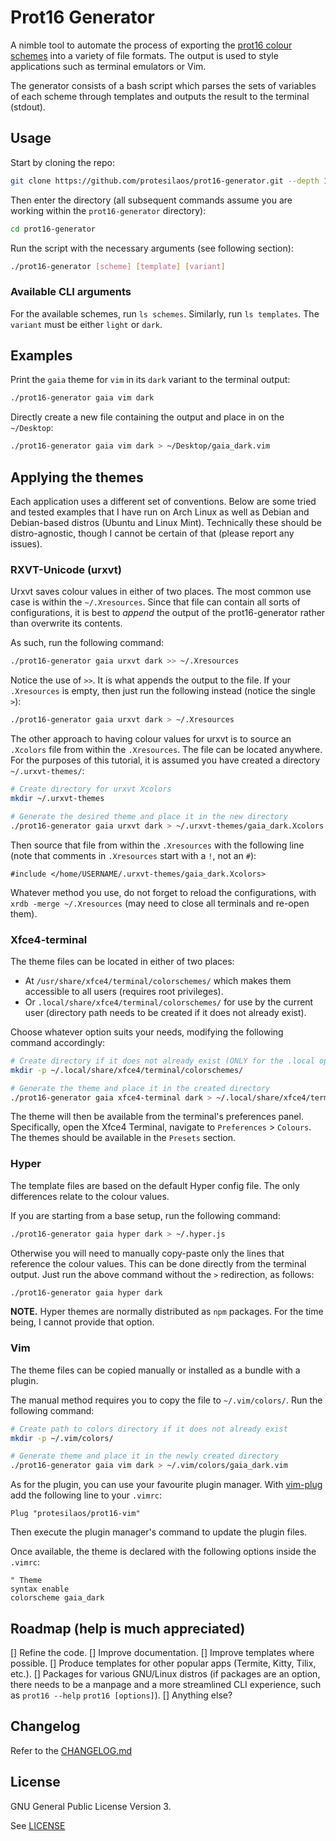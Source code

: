 # Prot16 Generator

A nimble tool to automate the process of exporting the [prot16 colour schemes](https://protesilaos.com/schemes) into a variety of file formats. The output is used to style applications such as terminal emulators or Vim.

The generator consists of a bash script which parses the sets of variables of each scheme through templates and outputs the result to the terminal (stdout).

## Usage

Start by cloning the repo:

```sh
git clone https://github.com/protesilaos/prot16-generator.git --depth 1
```

Then enter the directory (all subsequent commands assume you are working within the `prot16-generator` directory):

```sh
cd prot16-generator
```

Run the script with the necessary arguments (see following section):

```sh
./prot16-generator [scheme] [template] [variant]
```

### Available CLI arguments

For the available schemes, run `ls schemes`. Similarly, run `ls templates`. The `variant` must be either `light` or `dark`.

## Examples

Print the `gaia` theme for `vim` in its `dark` variant to the terminal output:

```sh
./prot16-generator gaia vim dark
```

Directly create a new file containing the output and place in on the `~/Desktop`:

```sh
./prot16-generator gaia vim dark > ~/Desktop/gaia_dark.vim
```

## Applying the themes

Each application uses a different set of conventions. Below are some tried and tested examples that I have run on Arch Linux as well as Debian and Debian-based distros (Ubuntu and Linux Mint). Technically these should be distro-agnostic, though I cannot be certain of that (please report any issues).

### RXVT-Unicode (urxvt)

Urxvt saves colour values in either of two places. The most common use case is within the `~/.Xresources`. Since that file can contain all sorts of configurations, it is best to *append* the output of the prot16-generator rather than overwrite its contents.

As such, run the following command:

```sh
./prot16-generator gaia urxvt dark >> ~/.Xresources
```

Notice the use of `>>`. It is what appends the output to the file. If your `.Xresources` is empty, then just run the following instead (notice the single `>`):

```sh
./prot16-generator gaia urxvt dark > ~/.Xresources
```

The other approach to having colour values for urxvt is to source an `.Xcolors` file from within the `.Xresources`. The file can be located anywhere. For the purposes of this tutorial, it is assumed you have created a directory `~/.urxvt-themes/`:

```sh
# Create directory for urxvt Xcolors
mkdir ~/.urxvt-themes

# Generate the desired theme and place it in the new directory
./prot16-generator gaia urxvt dark > ~/.urxvt-themes/gaia_dark.Xcolors
```

Then source that file from within the `.Xresources` with the following line (note that comments in `.Xresources` start with a `!`, not an `#`):

```
#include </home/USERNAME/.urxvt-themes/gaia_dark.Xcolors>
```

Whatever method you use, do not forget to reload the configurations, with `xrdb -merge ~/.Xresources` (may need to close all terminals and re-open them).

### Xfce4-terminal

The theme files can be located in either of two places:

- At `/usr/share/xfce4/terminal/colorschemes/` which makes them accessible to all users (requires root privileges).
- Or `.local/share/xfce4/terminal/colorschemes/` for use by the current user (directory path needs to be created if it does not already exist).

Choose whatever option suits your needs, modifying the following command accordingly:

```sh
# Create directory if it does not already exist (ONLY for the .local option)
mkdir -p ~/.local/share/xfce4/terminal/colorschemes/

# Generate the theme and place it in the created directory
./prot16-generator gaia xfce4-terminal dark > ~/.local/share/xfce4/terminal/colorschems/gaia_dark.theme
```

The theme will then be available from the terminal's preferences panel. Specifically, open the Xfce4 Terminal, navigate to `Preferences` > `Colours`. The themes should be available in the `Presets` section.

### Hyper

The template files are based on the default Hyper config file. The only differences relate to the colour values.

If you are starting from a base setup, run the following command:

```sh
./prot16-generator gaia hyper dark > ~/.hyper.js
```

Otherwise you will need to manually copy-paste only the lines that reference the colour values. This can be done directly from the terminal output. Just run the above command without the `>` redirection, as follows:

```sh
./prot16-generator gaia hyper dark
```

**NOTE.** Hyper themes are normally distributed as `npm` packages. For the time being, I cannot provide that option.

### Vim

The theme files can be copied manually or installed as a bundle with a plugin.

The manual method requires you to copy the file to `~/.vim/colors/`. Run the following command:

```sh
# Create path to colors directory if it does not already exist
mkdir -p ~/.vim/colors/

# Generate theme and place it in the newly created directory
./prot16-generator gaia vim dark > ~/.vim/colors/gaia_dark.vim
```

As for the plugin, you can use your favourite plugin manager. With [vim-plug](https://github.com/junegunn/vim-plug) add the following line to your `.vimrc`:

```vim
Plug "protesilaos/prot16-vim"
```

Then execute the plugin manager's command to update the plugin files.

Once available, the theme is declared with the following options inside the `.vimrc`:

```vim
" Theme
syntax enable
colorscheme gaia_dark
```

## Roadmap (help is much appreciated)

[] Refine the code.
[] Improve documentation.
[] Improve templates where possible.
[] Produce templates for other popular apps (Termite, Kitty, Tilix, etc.).
[] Packages for various GNU/Linux distros (if packages are an option, there needs to be a manpage and a more streamlined CLI experience, such as `prot16 --help` `prot16 [options]`).
[] Anything else?

## Changelog

Refer to the [CHANGELOG.md](https://github.com/protesilaos/prot16-generator/blob/master/CHANGELOG.md)

## License

GNU General Public License Version 3. 

See [LICENSE](https://github.com/protesilaos/prot16-generator/blob/master/LICENSE)
